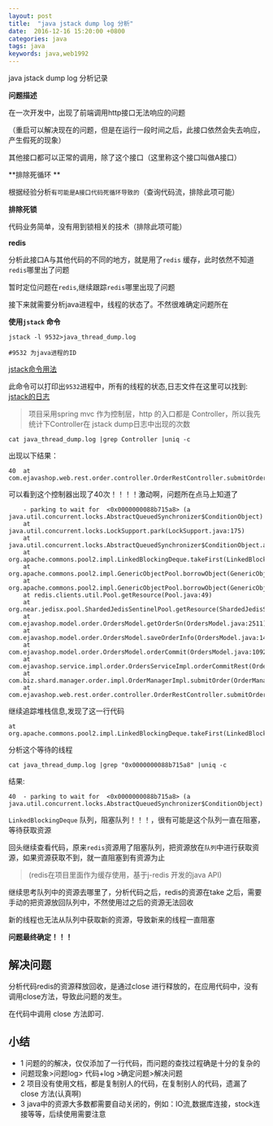 ```yaml
---
layout: post
title:  "java jstack dump log 分析"
date:  2016-12-16 15:20:00 +0800
categories: java
tags: java
keywords: java,web1992
---
```


java jstack dump log 分析记录



**问题描述**


在一次开发中，出现了前端调用http接口无法响应的问题

（重启可以解决现在的问题，但是在运行一段时间之后，此接口依然会失去响应，产生假死的现象）

其他接口都可以正常的调用，除了这个接口（这里称这个接口叫做A接口）


**排除死循环 **


根据经验分析`有可能是A接口代码死循环导致的`（查询代码流，排除此项可能）

**排除死锁**


代码业务简单，没有用到锁相关的技术（排除此项可能）

**redis**


分析此接口A与其他代码的不同的地方，就是用了`redis` 缓存，此时依然不知道`redis`哪里出了问题

暂时定位问题在`redis`,继续跟踪`redis`哪里出现了问题

<!-- more -->


接下来就需要分析java进程中，线程的状态了。不然很难确定问题所在

**使用`jstack` 命令**


	jstack -l 9532>java_thread_dump.log

	#9532 为java进程的ID


[jstack命令用法](http://www.cnblogs.com/nexiyi/p/java_thread_jstack.html)

此命令可以打印出`9532`进程中，所有的线程的状态,日志文件在这里可以找到: [jstack的日志](https://web1992.cn/blog/assets/java_thread_dump.log "日志")

>项目采用spring mvc 作为控制层，http 的入口都是 Controller，所以我先统计下Controller在 jstack dump日志中出现的次数


	cat java_thread_dump.log |grep Controller |uniq -c

出现以下结果：

	40 	at com.ejavashop.web.rest.order.controller.OrderRestController.submitOrder(OrderRestController.java:138)

可以看到这个控制器出现了40次！！！！激动啊，问题所在点马上知道了

	
		- parking to wait for  <0x0000000088b715a8> (a java.util.concurrent.locks.AbstractQueuedSynchronizer$ConditionObject)
		at java.util.concurrent.locks.LockSupport.park(LockSupport.java:175)
		at java.util.concurrent.locks.AbstractQueuedSynchronizer$ConditionObject.await(AbstractQueuedSynchronizer.java:2039)
		at org.apache.commons.pool2.impl.LinkedBlockingDeque.takeFirst(LinkedBlockingDeque.java:524)
		at org.apache.commons.pool2.impl.GenericObjectPool.borrowObject(GenericObjectPool.java:438)
		at org.apache.commons.pool2.impl.GenericObjectPool.borrowObject(GenericObjectPool.java:361)
		at redis.clients.util.Pool.getResource(Pool.java:49)
		at org.near.jedisx.pool.ShardedJedisSentinelPool.getResource(ShardedJedisSentinelPool.java:131)
		at com.ejavashop.model.order.OrdersModel.getOrderSn(OrdersModel.java:2511)
		at com.ejavashop.model.order.OrdersModel.saveOrderInfo(OrdersModel.java:1438)
		at com.ejavashop.model.order.OrdersModel.orderCommit(OrdersModel.java:1092)
		at com.ejavashop.service.impl.order.OrdersServiceImpl.orderCommitRest(OrdersServiceImpl.java:330)
		at com.biz.shard.manager.order.impl.OrderManagerImpl.submitOrder(OrderManagerImpl.java:348)
		at com.ejavashop.web.rest.order.controller.OrderRestController.submitOrder(OrderRestController.java:138)



继续追踪堆栈信息,发现了这一行代码

	at org.apache.commons.pool2.impl.LinkedBlockingDeque.takeFirst(LinkedBlockingDeque.java:524)


分析这个等待的线程

	cat java_thread_dump.log |grep "0x0000000088b715a8" |uniq -c

结果:

	40 	- parking to wait for  <0x0000000088b715a8> (a java.util.concurrent.locks.AbstractQueuedSynchronizer$ConditionObject)


`LinkedBlockingDeque`  队列，阻塞队列！！！，很有可能是这个队列一直在阻塞，等待获取资源

回头继续查看代码，原来`redis`资源用了阻塞队列，把资源放在`队列`中进行获取资源，如果资源获取不到，就一直阻塞到有资源为止

>(redis在项目里面作为缓存使用，基于j-redis 开发的java API)

继续思考队列中的资源去哪里了，分析代码之后，redis的资源在take 之后，需要手动的把资源放回队列中，不然使用过之后的资源无法回收

新的线程也无法从队列中获取新的资源，导致新来的线程一直阻塞

**问题最终确定！！！**

解决问题
-----

分析代码redis的资源释放回收，是通过close 进行释放的，在应用代码中，没有调用close方法，导致此问题的发生。

在代码中调用 close 方法即可.


小结
---

- 1 问题的的解决，仅仅添加了一行代码，而问题的查找过程确是十分的复杂的
- 问题现象>问题log> 代码+log >确定问题>解决问题
- 2 项目没有使用文档，都是复制别人的代码，在复制别人的代码，遗漏了close 方法(认真啊)
- 3 java中的资源大多数都需要自动关闭的，例如：IO流,数据库连接，stock连接等等，后续使用需要注意
 




